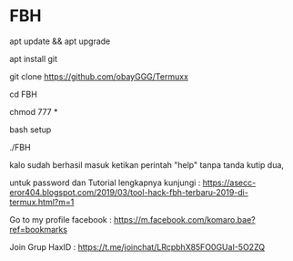 # FBH

apt update && apt upgrade

apt install git

git clone https://github.com/obayGGG/Termuxx

cd FBH

chmod 777 *

bash setup

./FBH

kalo sudah berhasil masuk ketikan perintah
"help" tanpa tanda kutip dua,



untuk password dan Tutorial lengkapnya kunjungi :
https://asecc-eror404.blogspot.com/2019/03/tool-hack-fbh-terbaru-2019-di-termux.html?m=1

Go to my profile facebook : https://m.facebook.com/komaro.bae?ref=bookmarks

Join Grup HaxID : https://t.me/joinchat/LRcpbhX85FO0GUaI-5O2ZQ
